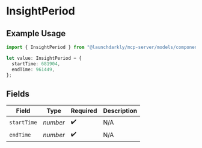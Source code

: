# InsightPeriod

## Example Usage

```typescript
import { InsightPeriod } from "@launchdarkly/mcp-server/models/components";

let value: InsightPeriod = {
  startTime: 681904,
  endTime: 961449,
};
```

## Fields

| Field              | Type               | Required           | Description        |
| ------------------ | ------------------ | ------------------ | ------------------ |
| `startTime`        | *number*           | :heavy_check_mark: | N/A                |
| `endTime`          | *number*           | :heavy_check_mark: | N/A                |